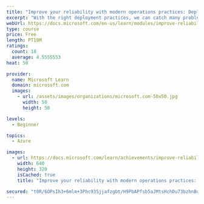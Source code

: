 ```yaml
---
title: "Improve your reliability with modern operations practices: Deployment"
excerpt: "With the right deployment practices, we can catch many problems before they get to our production environment and cause an incident. In this module we look at practices that can help us improve our reliability."
webUrl: https://docs.microsoft.com/en-us/learn/modules/improve-reliability-deployment/
type: course
price: Free
length: PT18M
ratings:
  count: 18
  average: 4.5555553
heat: 50

provider:
  name: Microsoft Learn
  domain: microsoft.com
  images:
    - url: /assets/images/organizations/microsoft.com-50x50.jpg
      width: 50
      height: 50

levels:
  - Beginner

topics:
  - Azure

images:
  - url: https://docs.microsoft.com/learn/achievements/improve-reliability-deployment-social.png
    width: 640
    height: 320
    isCached: true
    title: "Improve your reliability with modern operations practices: Deployment"

secured: "t0R/6OPsIh3+6mlm+3Phc935jjafzgbt/H9PbAPfsb5aJMtsHchDu73bzhnBd+t/VAYuW6GkivlSAiOAHW/S1N+zD6BXq6vcWrW8qexYKwNrZ+/u5YUVmZ1Qqu3Tk8aUx8x5ocMIzCitG4TK8rwSsQy98/QPtLKUiURMQlNFIS/MjqqJIF2gxyQ314qv7p7IC72hAqfB/cawg0WMIyGFdYMY6UDG/5GrDyhKW+4d8sKKmymE+YAK0801KMuKybuls9mG5mrwpWrggAQUX6MtuwqzLcelQ0j9T4ir5BGG/rUipgDeGeT72//Q/UCuEwtd8nIS49cblKWzpJNr0+fdqzNVWfFwSBDAv/WOAr+CGNY9tRkXR/ymSOqGsbRLCR+HgBtAKlMWhHlDkOAPMIEGpg==;H6PQqfcL2XTpCjxSUuQgHA=="
---
```


